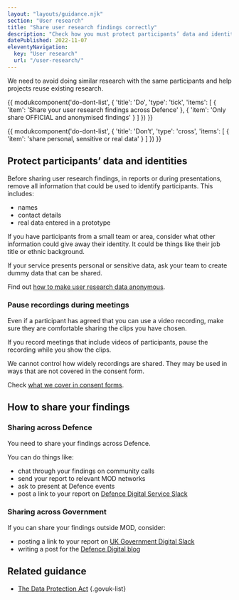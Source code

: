 ```yaml
---
layout: "layouts/guidance.njk"
section: "User research"
title: "Share user research findings correctly"
description: "Check how you must protect participants’ data and identities, online and in meetings like show and tells."
datePublished: 2022-11-07
eleventyNavigation:
  key: "User research"
  url: "/user-research/"
---
```


 We need to avoid doing similar research with the same participants and help projects reuse existing research. 

{{ modukcomponent('do-dont-list', {
  'title': 'Do',
  'type': 'tick',
  'items': [
    {
      'item': 'Share your user research findings across Defence'
    },
    {
      'item': 'Only share OFFICIAL and anonymised findings'
    }
  ]
}) }}

{{ modukcomponent('do-dont-list', {
  'title': 'Don’t',
  'type': 'cross',
  'items': [
    {
      'item': 'share personal, sensitive or real data'
    }
  ]
}) }}

## Protect participants’ data and identities

Before sharing user research findings, in reports or during presentations, remove all information that could be used to identify participants. This includes:

- names
- contact details
- real data entered in a prototype

If you have participants from a small team or area, consider what other information could give away their identity. It could be things like their job title or ethnic background.

If your service presents personal or sensitive data, ask your team to create dummy data that can be shared.

Find out [how to make user research data anonymous](/user-research/save-and-store-user-research-data/).

### Pause recordings during meetings

Even if a participant has agreed that you can use a video recording, make sure they are comfortable sharing the clips you have chosen.

If you record meetings that include videos of participants, pause the recording while you show the clips.

We cannot control how widely recordings are shared. They may be used in ways that are not covered in the consent form.

Check [what we cover in consent forms](/user-research/save-and-store-user-research-data#keep-your-promises-to-participants/).

## How to share your findings 

### Sharing across Defence

You need to share your findings across Defence. 

You can do things like: 

- chat through your findings on community calls
- send your report to relevant MOD networks
- ask to present at Defence events
- post a link to your report on [Defence Digital Service Slack](https://defencedigital.slack.com)

### Sharing across Government

If you can share your findings outside MOD, consider:

- posting a link to your report on [UK Government Digital Slack](https://ukgovernmentdigital.slack.com)
- writing a post for the [Defence Digital blog](https://defencedigital.blog.gov.uk/)

## Related guidance

- [The Data Protection Act](https://www.gov.uk/data-protection)
{.govuk-list}
